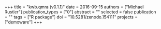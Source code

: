 +++
title = "kwb.qmra (v0.1.1)"
date = 2016-09-15
authors = ["Michael Rustler"]
publication_types = ["0"]
abstract = ""
selected = false
publication = ""
tags = ["R package"]
doi = "10.5281/zenodo.154111"
projects = ["demoware"]
+++

